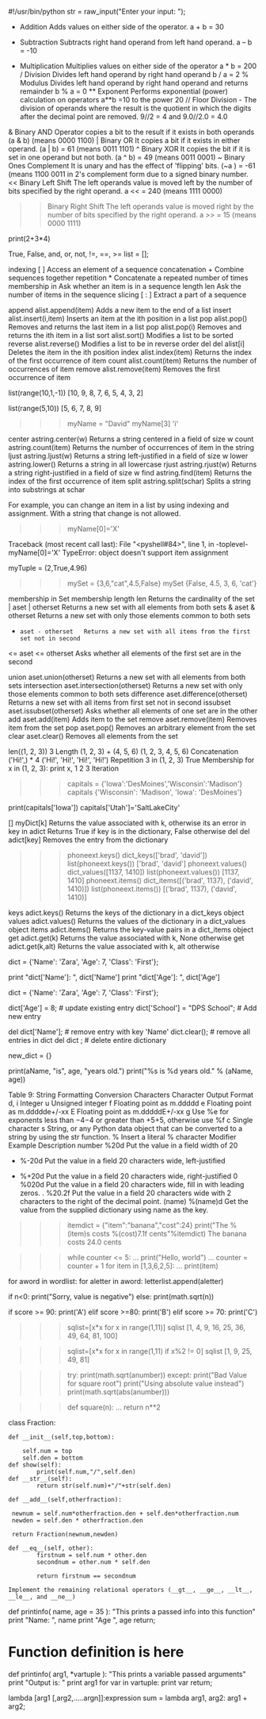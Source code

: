 #!/usr/bin/python
str = raw_input("Enter your input: ");


+ Addition	Adds values on either side of the operator.	a + b = 30
- Subtraction	Subtracts right hand operand from left hand operand.	a – b = -10
* Multiplication	Multiplies values on either side of the operator	a * b = 200
/ Division	Divides left hand operand by right hand operand	b / a = 2
% Modulus	Divides left hand operand by right hand operand and returns remainder	b % a = 0
** Exponent	Performs exponential (power) calculation on operators	a**b =10 to the power 20
//	Floor Division - The division of operands where the result is the quotient in which the digits after the decimal point are removed.	9//2 = 4 and 9.0//2.0 = 4.0

& Binary AND	Operator copies a bit to the result if it exists in both operands	(a & b) (means 0000 1100)
| Binary OR	It copies a bit if it exists in either operand.	(a | b) = 61 (means 0011 1101)
^ Binary XOR	It copies the bit if it is set in one operand but not both.	(a ^ b) = 49 (means 0011 0001)
~ Binary Ones Complement	It is unary and has the effect of 'flipping' bits.	(~a ) = -61 (means 1100 0011 in 2's complement form due to a signed binary number.
<< Binary Left Shift	The left operands value is moved left by the number of bits specified by the right operand.	a << = 240 (means 1111 0000)
>> Binary Right Shift	The left operands value is moved right by the number of bits specified by the right operand.	a >> = 15 (means 0000 1111)

print(2+3*4)

True, False, and, or, not, !=, ==, >=
list = [];

indexing	[ ]	Access an element of a sequence
concatenation	+	Combine sequences together
repetition	*	Concatenate a repeated number of times
membership	in	Ask whether an item is in a sequence
length	len	Ask the number of items in the sequence
slicing	[ : ]	Extract a part of a sequence

append	alist.append(item)	Adds a new item to the end of a list
insert	alist.insert(i,item)	Inserts an item at the ith position in a list
pop	alist.pop()	Removes and returns the last item in a list
pop	alist.pop(i)	Removes and returns the ith item in a list
sort	alist.sort()	Modifies a list to be sorted
reverse	alist.reverse()	Modifies a list to be in reverse order
del	del alist[i]	Deletes the item in the ith position
index	alist.index(item)	Returns the index of the first occurrence of item
count	alist.count(item)	Returns the number of occurrences of item
remove	alist.remove(item)	Removes the first occurrence of item

list(range(10,1,-1))
[10, 9, 8, 7, 6, 5, 4, 3, 2]

list(range(5,10))
[5, 6, 7, 8, 9]

>>> myName = "David"
>>> myName[3]
'i'

center	astring.center(w)	Returns a string centered in a field of size w
count	astring.count(item)	Returns the number of occurrences of item in the string
ljust	astring.ljust(w)	Returns a string left-justified in a field of size w
lower	astring.lower()	Returns a string in all lowercase
rjust	astring.rjust(w)	Returns a string right-justified in a field of size w
find	astring.find(item)	Returns the index of the first occurrence of item
split	astring.split(schar)	Splits a string into substrings at schar

For example, you can change an item in a list by using indexing and assignment. With a string that change is not allowed.

>>> myName[0]='X'

Traceback (most recent call last):
  File "<pyshell#84>", line 1, in -toplevel-
    myName[0]='X'
TypeError: object doesn't support item assignment
>>>

 myTuple = (2,True,4.96)

>>> mySet = {3,6,"cat",4.5,False}
>>> mySet
{False, 4.5, 3, 6, 'cat'}
>>>

membership	in	Set membership
length	len	Returns the cardinality of the set
|	  aset | otherset	Returns a new set with all elements from both sets
&	  aset & otherset	Returns a new set with only those elements common to both sets
-	  aset - otherset	Returns a new set with all items from the first set not in second
<=	aset <= otherset	Asks whether all elements of the first set are in the second

union	aset.union(otherset)	Returns a new set with all elements from both sets
intersection	aset.intersection(otherset)	Returns a new set with only those elements common to both sets
difference	aset.difference(otherset)	Returns a new set with all items from first set not in second
issubset	aset.issubset(otherset)	Asks whether all elements of one set are in the other
add	aset.add(item)	Adds item to the set
remove	aset.remove(item)	Removes item from the set
pop	aset.pop()	Removes an arbitrary element from the set
clear	aset.clear()	Removes all elements from the set

len((1, 2, 3))	3	Length
(1, 2, 3) + (4, 5, 6)	(1, 2, 3, 4, 5, 6)	Concatenation
('Hi!',) * 4	('Hi!', 'Hi!', 'Hi!', 'Hi!')	Repetition
3 in (1, 2, 3)	True	Membership
for x in (1, 2, 3): print x,	1 2 3	Iteration


>>> capitals = {'Iowa':'DesMoines','Wisconsin':'Madison'}
>>> capitals
{'Wisconsin': 'Madison', 'Iowa': 'DesMoines'}
>>>
print(capitals['Iowa'])
capitals['Utah']='SaltLakeCity'

[]	myDict[k]	Returns the value associated with k, otherwise its an error
in	key in adict	Returns True if key is in the dictionary, False otherwise
del	del adict[key]	Removes the entry from the dictionary
>>> phoneext.keys()
dict_keys(['brad', 'david'])
>>> list(phoneext.keys())
['brad', 'david']
>>> phoneext.values()
dict_values([1137, 1410])
>>> list(phoneext.values())
[1137, 1410]
>>> phoneext.items()
dict_items([('brad', 1137), ('david', 1410)])
>>> list(phoneext.items())
[('brad', 1137), ('david', 1410)]

keys	adict.keys()	Returns the keys of the dictionary in a dict_keys object
values	adict.values()	Returns the values of the dictionary in a dict_values object
items	adict.items()	Returns the key-value pairs in a dict_items object
get	adict.get(k)	Returns the value associated with k, None otherwise
get	adict.get(k,alt)	Returns the value associated with k, alt otherwise

dict = {'Name': 'Zara', 'Age': 7, 'Class': 'First'};

print "dict['Name']: ", dict['Name']
print "dict['Age']: ", dict['Age']

dict = {'Name': 'Zara', 'Age': 7, 'Class': 'First'};

dict['Age'] = 8; # update existing entry
dict['School'] = "DPS School"; # Add new entry

del dict['Name']; # remove entry with key 'Name'
dict.clear();     # remove all entries in dict
del dict ;        # delete entire dictionary

new_dict = {}

print(aName, "is", age, "years old.")
print("%s is %d years old." % (aName, age))

Table 9: String Formatting Conversion Characters
Character	Output Format
d, i	Integer
u	Unsigned integer
f	Floating point as m.ddddd
e	Floating point as m.ddddde+/-xx
E	Floating point as m.dddddE+/-xx
g	Use %e for exponents less than −4−4 or greater than +5+5, otherwise use %f
c	Single character
s	String, or any Python data object that can be converted to a string by using the str function.
%	Insert a literal % character
Modifier	Example	Description
number	%20d	Put the value in a field width of 20
-	%-20d	Put the value in a field 20 characters wide, left-justified
+	%+20d	Put the value in a field 20 characters wide, right-justified
0	%020d	Put the value in a field 20 characters wide, fill in with leading zeros.
.	%20.2f	Put the value in a field 20 characters wide with 2 characters to the right of the decimal point.
(name)	%(name)d	Get the value from the supplied dictionary using name as the key.
>>> itemdict = {"item":"banana","cost":24}
>>> print("The %(item)s costs %(cost)7.1f cents"%itemdict)
The banana costs    24.0 cents
>>>


>>> while counter <= 5:
...     print("Hello, world")
...     counter = counter + 1
>>> for item in [1,3,6,2,5]:
...    print(item)

for aword in wordlist:
    for aletter in aword:
        letterlist.append(aletter)

if n<0:
   print("Sorry, value is negative")
else:
   print(math.sqrt(n))

if score >= 90:
   print('A')
elif score >=80:
   print('B')
elif score >= 70:
   print('C')

>>> sqlist=[x*x for x in range(1,11)]
>>> sqlist
[1, 4, 9, 16, 25, 36, 49, 64, 81, 100]
>>>

>>> sqlist=[x*x for x in range(1,11) if x%2 != 0]
>>> sqlist
[1, 9, 25, 49, 81]
>>>

>>> try:
       print(math.sqrt(anumber))
    except:
       print("Bad Value for square root")
       print("Using absolute value instead")
       print(math.sqrt(abs(anumber)))

>>> def square(n):
...    return n**2


class Fraction:

    def __init__(self,top,bottom):

        self.num = top
        self.den = bottom
    def show(self):
     		print(self.num,"/",self.den)
    def __str__(self):
    		return str(self.num)+"/"+str(self.den)

    def __add__(self,otherfraction):

     newnum = self.num*otherfraction.den + self.den*otherfraction.num
     newden = self.den * otherfraction.den

     return Fraction(newnum,newden)

    def __eq__(self, other):
    		firstnum = self.num * other.den
    		secondnum = other.num * self.den

    		return firstnum == secondnum

    Implement the remaining relational operators (__gt__, __ge__, __lt__, __le__, and __ne__)

def printinfo( name, age = 35 ):
   "This prints a passed info into this function"
   print "Name: ", name
   print "Age ", age
   return;

# Function definition is here
def printinfo( arg1, *vartuple ):
   "This prints a variable passed arguments"
   print "Output is: "
   print arg1
   for var in vartuple:
      print var
   return;


lambda [arg1 [,arg2,.....argn]]:expression
sum = lambda arg1, arg2: arg1 + arg2;